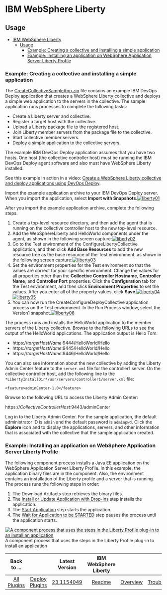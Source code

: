 
# IBM WebSphere Liberty

## Usage

- [IBM WebSphere Liberty](#ibm-websphere-liberty)
  - [Usage](#usage)
    - [Example: Creating a collective and installing a simple application](#example-creating-a-collective-and-installing-a-simple-application)
    - [Example: Installing an application on WebSphere Application Server Liberty Profile](#example-installing-an-application-on-websphere-application-server-liberty-profile)

### Example: Creating a collective and installing a simple application

The [CreateCollectiveSampleApp.zip](https://github.com/UrbanCode/IBM-UCD-PLUGINS/blob/main/files/WebSphereLiberty/SampleApplications/CreateCollectiveSampleApp.zip.txt) file contains an example IBM DevOps Deploy application that creates a WebSphere Liberty collective and deploys a simple web application to the servers in the collective. The sample application runs processes to complete the following tasks:

- Create a Liberty server and collective.
- Register a target host with the collective.
- Upload a Liberty package file to the registered host.
- Join Liberty member servers from the package file to the collective.
- Start collective member servers.
- Deploy a simple application to the collective servers.

The example IBM DevOps Deploy application assumes that you have two hosts. One host (the collective controller host) must be running the IBM DevOps Deploy agent software and also must have WebSphere Liberty installed.

See this example in action in a video: [Create a WebSphere Liberty collective and deploy applications using DevOps Deploy](https://www.youtube.com/watch?v=VaYQE5d96hY&feature=youtu.be).

Import the example application archive to your IBM DevOps Deploy server. When you import the application, select **Import with Snapshots**.[![liberty01](media/liberty01.png)](media/liberty01.png)

After you import the example application archive, complete the following steps.

1. Create a top-level resource directory, and then add the agent that is running on the collective controller host to the new top-level resource.
2. Add the WebSphereLiberty and HelloWorld components under the agent, as shown in the following screen capture:[![liberty02](media/liberty02.png)](media/liberty02.png)
3. Go to the Test environment of the ConfigureLibertyCollective application, and then click **Add Base Resources** to add the new resource tree as the base resource of the Test environment, as shown in the following screen capture:[![liberty03](media/liberty03.png)](media/liberty03.png)
4. Set the environment properties for the Test environment so that the values are correct for your specific environment. Change the values for all properties other than the **Collective Controller Hostname**, **Controller Name**, and **Controller Port** properties. Click the **Configuration** tab for the Test environment, and then click **Environment Properties** to set the values. After you enter all of the property values, click **Save**.[![liberty04](media/liberty04.png)](media/liberty04.png)[![liberty05](media/liberty05.png)](media/liberty05.png)
5. You can now run the CreateConfigureDeployCollective application process on the Test environment. In the Run Process window, select the Version1 snapshot.[![liberty06](media/liberty06.png)](media/liberty06.png)

The process runs and installs the HelloWorld application to the member servers of the Liberty collective. Browse to the following URLs to see the output of the HelloWorld applications. The application output is Hello Tom.

- https://*targetHostName*:9444/HelloWorld/Hello
- https://*targetHostName*:9445/HelloWorld/Hello
- https://*targetHostName*:9446/HelloWorld/Hello

You can also see information about the new collective by adding the Liberty Admin Center feature to the `server.xml` file for the controller1 server. On the collective controller host, add the following line to the `*LibertyInstallDir*/usr/servers/controller1/server.xml` file:

`<feature>adminCenter-1.0</feature>`

Browse to the following URL to access the Liberty Admin Center:

https://*CollectiveControllerHost*:9443/adminCenter

Log in to the Liberty Admin Center. For the sample application, the default administrator ID is `admin` and the default password is `adminpwd`. Click the **Explore** icon and to display the applications, servers, and other information that is associated with the collective that the sample application created.

### Example: Installing an application on WebSphere Application Server Liberty Profile

The following component process installs a Java EE application on the WebSphere Application Server Liberty Profile. In this example, the application binary files are in the component. Also, the environment contains an installation of the Liberty profile and a server that is running. The process runs the following steps in order:

1. The Download Artifacts step retrieves the binary files.
2. The [Install or Update Application with Drop-ins](steps#install_or_update_applications_with_dropins) step installs the application.
3. The [Start Application](steps#start_application) step starts the application.
4. The [Wait for Application to be STARTED](steps#wait_for_application_to_be_started) step pauses the process until the application starts.

[![A component process that uses the steps in the Liberty Profile plug-in to an install an application](media/examples_websphereliberty_install_app_a.gif)](media/examples_websphereliberty_install_app_a.gif)
A component process that uses the steps in the Liberty Profile plug-in to install an application

|Back to ...||Latest Version|IBM WebSphere Liberty |||||
| :---: | :---: | :---: | :---: | :---: | :---: | :---: | :---: |
|[All Plugins](../../index.md)|[Deploy Plugins](../README.md)|[23.1154049](https://raw.githubusercontent.com/UrbanCode/IBM-UCD-PLUGINS/main/files/WebSphereLiberty/ucd-WebSphereLiberty-23.1154049.zip)|[Readme](README.md)|[Overview](overview.md)|[Troubleshooting](troubleshooting.md)|[Steps](steps.md)|[Downloads](downloads.md)|
